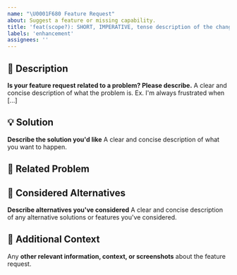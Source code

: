 ```yaml
---
name: "\U0001F680 Feature Request"
about: Suggest a feature or missing capability.
title: 'feat(scope?): SHORT, IMPERATIVE, tense description of the change'
labels: 'enhancement'
assignees: ''
---
```

<!-- **********************************************************************************************
Hey! 🍻

Please search open and closed feature requests before submitting a new feature request.
Existing features requests may present your particular feature request or similar enough
to contribute to that, thus simplify and make the feature request more clear.
*********************************************************************************************** -->

## 🚀 Description

**Is your feature request related to a problem? Please describe.**
A clear and concise description of what the problem is. Ex. I'm always frustrated when [...]

## 💡 Solution

**Describe the solution you'd like**
A clear and concise description of what you want to happen.

## 🔖 Related Problem

## 🔀 Considered Alternatives

**Describe alternatives you've considered**
A clear and concise description of any alternative solutions or features you've considered.

## 💬 Additional Context

Any **other relevant information, context, or screenshots** about the feature request.
